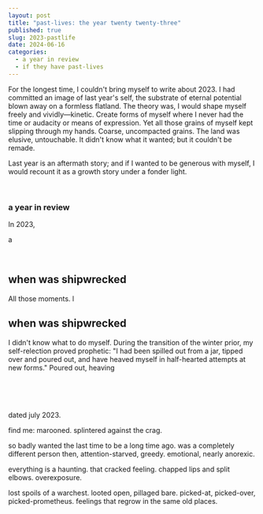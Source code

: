 ```yaml
---
layout: post
title: "past-lives: the year twenty twenty-three"
published: true
slug: 2023-pastlife
date: 2024-06-16
categories:
  - a year in review
  - if they have past-lives
---
```


For the longest time, I couldn't bring myself to write about 2023. I had committed an image of last year's self, the substrate of eternal potential blown away on a formless flatland. The theory was, I would shape myself freely and vividly—kinetic. Create forms of myself where I never had the time or audacity or means of expression. Yet all those grains of myself kept slipping through my hands. Coarse, uncompacted grains. The land was elusive, untouchable. It didn't know what it wanted; but it couldn't be remade.

Last year is an aftermath story; and if I wanted to be generous with myself, I would recount it as a growth story under a fonder light. 

<br />

### a year in review

In 2023, 

a

<!--more-->

<br />


## when was shipwrecked

All those moments. l


## when was shipwrecked

I didn't know what to do myself. During the transition of the winter prior, my self-relection proved prophetic: "I had been spilled out from a jar, tipped over and poured out, and have heaved myself in half-hearted attempts at new forms." Poured out, heaving


<br /> 
<br />
<br />

dated july 2023. 

find me: marooned. splintered against the crag.

so badly wanted the last time to be a long time ago. was a completely different person then, attention-starved, greedy. emotional, nearly anorexic.

everything is a haunting. that cracked feeling. chapped lips and split elbows. overexposure.

lost spoils of a warchest. looted open, pillaged bare. picked-at, picked-over, picked-prometheus. feelings that regrow in the same old places.

<br />
<br />
<br />

